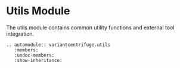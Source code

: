 # Utils Module

The utils module contains common utility functions and external tool integration.

```{eval-rst}
.. automodule:: variantcentrifuge.utils
   :members:
   :undoc-members:
   :show-inheritance:
```
